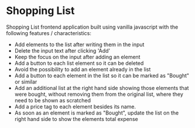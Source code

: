 # Shopping List

Shopping List frontend application built using vanilla javascript with the following features / characteristics:

- Add elements to the list after writing them in the input
- Delete the input text after clicking 'Add'
- Keep the focus on the input after adding an element
- Add a button to each list element so it can be deleted
- Avoid the possibility to add an element already in the list
- Add a button to each element in the list so it can be marked as "Bought" or similar
- Add an additional list at the right hand side showing those elements that were bought, without removing them from the original list, where they need to be shown as scratched
- Add a price tag to each element besides its name.
- As soon as an element is marked as "Bought", update the list on the right hand side to show the elements total expense